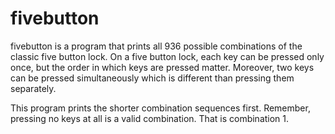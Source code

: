 fivebutton
==========

fivebutton is a program that prints all 936 possible combinations of the classic five button lock. On a five button lock, each key can be pressed only once, but the order in which keys are pressed matter. Moreover, two keys can be pressed simultaneously which is different than pressing them separately.

This program prints the shorter combination sequences first. Remember, pressing no keys at all is a valid combination. That is combination 1.
